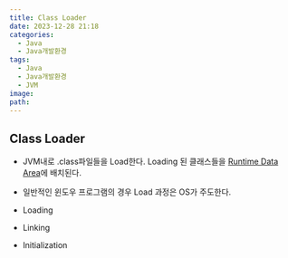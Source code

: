 ```yaml
---
title: Class Loader
date: 2023-12-28 21:18
categories:
  - Java
  - Java개발환경
tags:
  - Java
  - Java개발환경
  - JVM
image: 
path:
---
```


## Class Loader
+ JVM내로 .class파일들을 Load한다. Loading 된 클래스들을 [Runtime Data Area](https://sonjh919.github.io/posts/Runtime-Data-Area)에 배치된다.
+ 일반적인 윈도우 프로그램의 경우 Load 과정은 OS가 주도한다.

+ Loading
+ Linking
+ Initialization